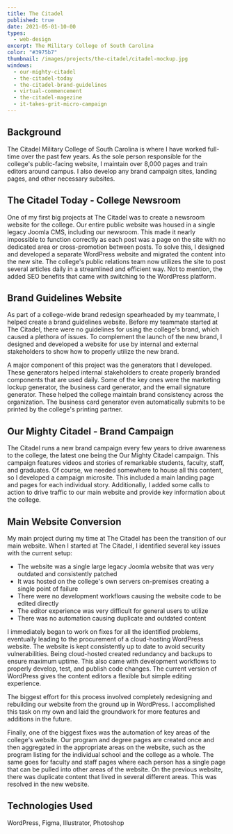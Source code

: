 ```yaml
---
title: The Citadel
published: true
date: 2021-05-01-10-00
types:
  - web-design
excerpt: The Military College of South Carolina
color: "#3975b7"
thumbnail: /images/projects/the-citadel/citadel-mockup.jpg
windows:
  - our-mighty-citadel
  - the-citadel-today
  - the-citadel-brand-guidelines
  - virtual-commencement
  - the-citadel-magezine
  - it-takes-grit-micro-campaign
---
```

## Background

The Citadel Military College of South Carolina is where I have worked full-time over the past few years. As the sole person responsible for the college's public-facing website, I maintain over 8,000 pages and train editors around campus. I also develop any brand campaign sites, landing pages, and other necessary subsites.

## The Citadel Today - College Newsroom

One of my first big projects at The Citadel was to create a newsroom website for the college. Our entire public website was housed in a single legacy Joomla CMS, including our newsroom. This made it nearly impossible to function correctly as each post was a page on the site with no dedicated area or cross-promotion between posts. To solve this, I designed and developed a separate WordPress website and migrated the content into the new site. The college's public relations team now utilizes the site to post several articles daily in a streamlined and efficient way. Not to mention, the added SEO benefits that came with switching to the WordPress platform.

## Brand Guidelines Website

As part of a college-wide brand redesign spearheaded by my teammate, I helped create a brand guidelines website. Before my teammate started at The Citadel, there were no guidelines for using the college's brand, which caused a plethora of issues. To complement the launch of the new brand, I designed and developed a website for use by internal and external stakeholders to show how to properly utilize the new brand.

A major component of this project was the generators that I developed. These generators helped internal stakeholders to create properly branded components that are used daily. Some of the key ones were the marketing lockup generator, the business card generator, and the email signature generator. These helped the college maintain brand consistency across the organization. The business card generator even automatically submits to be printed by the college's printing partner.

## Our Mighty Citadel - Brand Campaign

The Citadel runs a new brand campaign every few years to drive awareness to the college, the latest one being the Our Mighty Citadel campaign. This campaign features videos and stories of remarkable students, faculty, staff, and graduates. Of course, we needed somewhere to house all this content, so I developed a campaign microsite. This included a main landing page and pages for each individual story. Additionally, I added some calls to action to drive traffic to our main website and provide key information about the college.

## Main Website Conversion

My main project during my time at The Citadel has been the transition of our main website. When I started at The Citadel, I identified several key issues with the current setup: 

* The website was a single large legacy Joomla website that was very outdated and consistently patched
* It was hosted on the college's own servers on-premises creating a single point of failure
* There were no development workflows causing the website code to be edited directly
* The editor experience was very difficult for general users to utilize
* There was no automation causing duplicate and outdated content

I immediately began to work on fixes for all the identified problems, eventually leading to the procurement of a cloud-hosting WordPress website. The website is kept consistently up to date to avoid security vulnerabilities. Being cloud-hosted created redundancy and backups to ensure maximum uptime. This also came with development workflows to properly develop, test, and publish code changes. The current version of WordPress gives the content editors a flexible but simple editing experience.

The biggest effort for this process involved completely redesigning and rebuilding our website from the ground up in WordPress. I accomplished this task on my own and laid the groundwork for more features and additions in the future.

Finally, one of the biggest fixes was the automation of key areas of the college's website. Our program and degree pages are created once and then aggregated in the appropriate areas on the website, such as the program listing for the individual school and the college as a whole. The same goes for faculty and staff pages where each person has a single page that can be pulled into other areas of the website. On the previous website, there was duplicate content that lived in several different areas. This was resolved in the new website.

## Technologies Used

WordPress, Figma, Illustrator, Photoshop